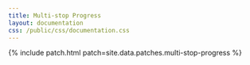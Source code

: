 ```yaml
---
title: Multi-stop Progress
layout: documentation
css: /public/css/documentation.css
---
```


{% include patch.html patch=site.data.patches.multi-stop-progress %}

